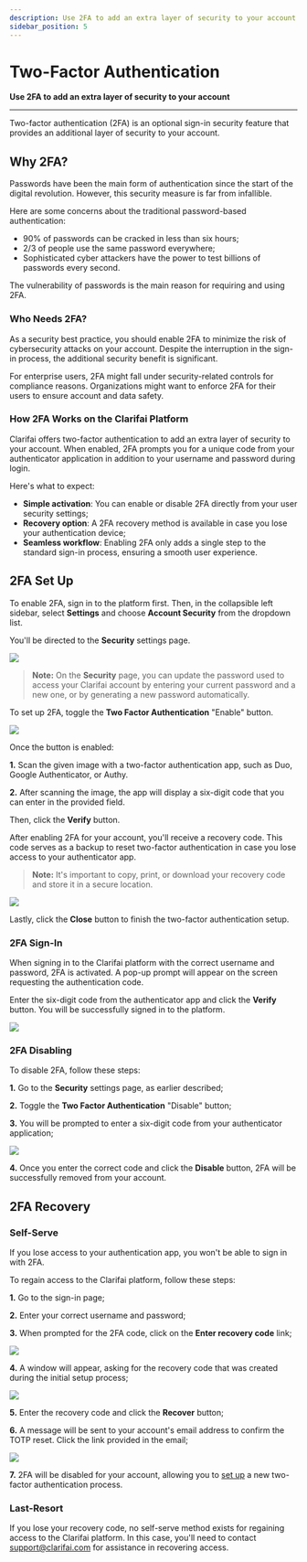 ```yaml
---
description: Use 2FA to add an extra layer of security to your account
sidebar_position: 5
---
```


# Two-Factor Authentication

**Use 2FA to add an extra layer of security to your account**
<hr />

Two-factor authentication (2FA) is an optional sign-in security feature that provides an additional layer of security to your account.

## Why 2FA?

Passwords have been the main form of authentication since the start of the digital revolution. However, this security measure is far from infallible. 

Here are some concerns about the traditional password-based authentication:

* 90% of passwords can be cracked in less than six hours;
* 2/3 of people use the same password everywhere;
* Sophisticated cyber attackers have the power to test billions of passwords every second.

The vulnerability of passwords is the main reason for requiring and using 2FA.

### Who Needs 2FA?

As a security best practice, you should enable 2FA to minimize the risk of cybersecurity attacks on your account. Despite the interruption in the sign-in process, the additional security benefit is significant.

For enterprise users, 2FA might fall under security-related controls for compliance reasons. Organizations might want to enforce 2FA for their users to ensure account and data safety.

### How 2FA Works on the Clarifai Platform

Clarifai offers two-factor authentication to add an extra layer of security to your account. When enabled, 2FA prompts you for a unique code from your authenticator application in addition to your username and password during login.

Here's what to expect:

- **Simple activation**: You can enable or disable 2FA directly from your user security settings;
- **Recovery option**: A 2FA recovery method is available in case you lose your authentication device;
- **Seamless workflow**: Enabling 2FA only adds a single step to the standard sign-in process, ensuring a smooth user experience.

## 2FA Set Up

To enable 2FA, sign in to the platform first. Then, in the collapsible left sidebar, select **Settings** and choose **Account Security** from the dropdown list.

You'll be directed to the **Security** settings page.

![](/img/others-2/2fa-1.png)

> **Note:** On the **Security** page, you can update the password used to access your Clarifai account by entering your current password and a new one, or by generating a new password automatically.

To set up 2FA, toggle the **Two Factor Authentication** "Enable" button.

![](/img/others-2/2fa-2.png)

Once the button is enabled:

**1.** Scan the given image with a two-factor authentication app, such as Duo, Google Authenticator, or Authy.

**2.** After scanning the image, the app will display a six-digit code that you can enter in the provided field. 

Then, click the **Verify** button. 

After enabling 2FA for your account, you'll receive a recovery code. This code serves as a backup to reset two-factor authentication in case you lose access to your authenticator app. 

> **Note:** It's important to copy, print, or download your recovery code and store it in a secure location.
 
![](/img/others-2/2fa-3.png)

Lastly, click the **Close** button to finish the two-factor authentication setup.

### 2FA Sign-In

When signing in to the Clarifai platform with the correct username and password, 2FA is activated. A pop-up prompt will appear on the screen requesting the authentication code. 

Enter the six-digit code from the authenticator app and click the **Verify** button. You will be successfully signed in to the platform.

![](/img/others-2/2fa-4.png)

### 2FA Disabling

To disable 2FA, follow these steps:

**1.** Go to the **Security** settings page, as earlier described;

**2.** Toggle the **Two Factor Authentication** "Disable" button;

**3.** You will be prompted to enter a six-digit code from your authenticator application;

![](/img/others-2/2fa-8.png)

**4.** Once you enter the correct code and click the **Disable** button, 2FA will be successfully removed from your account.

## 2FA Recovery

### Self-Serve

If you lose access to your authentication app, you won't be able to sign in with 2FA.

To regain access to the Clarifai platform, follow these steps:

**1.** Go to the sign-in page;

**2.** Enter your correct username and password;

**3.** When prompted for the 2FA code, click on the **Enter recovery code** link;

![](/img/others-2/2fa-5.png)

**4.** A window will appear, asking for the recovery code that was created during the initial setup process;

![](/img/others-2/2fa-6.png)

**5.** Enter the recovery code and click the **Recover** button;

**6.** A message will be sent to your account's email address to confirm the TOTP reset. Click the link provided in the email;

![](/img/others-2/2fa-7.png)

**7.** 2FA will be disabled for your account, allowing you to [set up](#2fa-set-up) a new two-factor authentication process. 

### Last-Resort

If you lose your recovery code, no self-serve method exists for regaining access to the Clarifai platform. In this case, you'll need to contact support@clarifai.com for assistance in recovering access.

